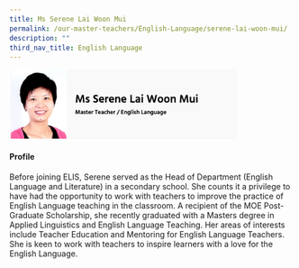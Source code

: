 ```yaml
---
title: Ms Serene Lai Woon Mui
permalink: /our-master-teachers/English-Language/serene-lai-woon-mui/
description: ""
third_nav_title: English Language
---
```

<img src="/images/Ms%20Serene%20Lai.png" style="width:80%">

#### Profile


Before joining ELIS, Serene served as the Head of Department (English Language and Literature) in a secondary school. She counts it a privilege to have had the opportunity to work with teachers to improve the practice of English Language teaching in the classroom. A recipient of the MOE Post-Graduate Scholarship, she recently graduated with a Masters degree in Applied Linguistics and English Language Teaching. Her areas of interests include Teacher Education and Mentoring for English Language Teachers. She is keen to work with teachers to inspire learners with a love for the English Language.